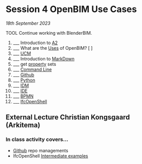 # Session 4 OpenBIM Use Cases

*18th September 2023*

TOOL Continue working with BlenderBIM.
1. ___ Introduction to [A2](/41934/Assignments/A2)
1. ___ What are the [Uses](/41934/Uses) of OpenBIM? [ ]
1. ___ [UCM](/41934/Concepts/UCM)
1. ___ Introduction to [MarkDown](/41934/Concepts/MarkDown)
1. ___ get [property](/41934/Concepts/Properties) sets
1. ___ [Command Line](/41934/Concepts/CommandLine)
1. ___ [Github](/41934/Concepts/Github)
1. ___ [Python](/41934/Concepts/Python)
1. ___ [IDM](/41934/Concepts/IDM)
1. ___ [IDE](/41934/Concepts/IDE)
1. ___ [BPMN](/41934/Concepts/BPMN)
1. ___ [IfcOpenShell](/41934/Concepts/IfcOpenShell)

## External Lecture Christian Kongsgaard (Arkitema)

### In class activity covers...

* [Github] repo managements
* IfcOpenShell [Intermediate examples](/41934/Examples/IfcOpenShell/Intermediate-Examples)

[Github]: /41934/Concepts/Github
